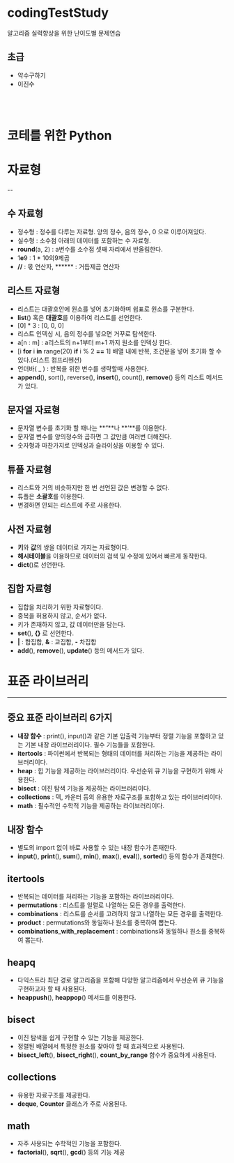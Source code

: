 # codingTestStudy
알고리즘 실력향상을 위한 난이도별 문제연습

## 초급
- 약수구하기
- 이진수
<br>
<br>

# 코테를 위한 Python 

# 자료형
--
## 수 자료형

- 정수형 : 정수를 다루는 자료형. 양의 정수, 음의 정수, 0 으로 이루어져있다.
- 실수형 : 소수점 아래의 데이터를 포함하는 수 자료형.
- **round**(a, 2)  :  a변수를 소수점 셋째 자리에서 반올림한다.
- 1**e**9  :  1 * 10의9제곱
- **//**  :  몫 연산자,  ******  :  거듭제곱 연산자

## 리스트 자료형

- 리스트는 대괄호안에 원소를 넣어 초기화하며 쉼표로 원소를 구분한다.
- **list**() 혹은 **대괄호**를 이용하여 리스트를 선언한다.
- [0] * 3  :  [0, 0, 0]
- 리스트 인덱싱 시, 음의 정수를 넣으면 거꾸로 탐색한다.
- a[n : m]  :  a리스트의 n+1부터 m+1 까지 원소를 인덱싱 한다.
- [i **for** i **in** range(20) **if** i % 2 **==** 1]  배열 내에 반복, 조건문을 넣어 초기화 할 수 있다.(리스트 컴프리헨션)
- 언더바( _ )  :  반복을 위한 변수를 생략할때 사용한다.
- **append**(), sort(), reverse(), **insert**(), count(), **remove**() 등의 리스트 메서드가 있다.

## 문자열 자료형

- 문자열 변수를 초기화 할 때나는 **“**나 **‘**를 이용한다.
- 문자열 변수를 양의정수와 곱하면 그 값만큼 여러번 더해진다.
- 숫자형과 마찬가지로 인덱싱과 슬라이싱을 이용할 수 있다.

## 튜플 자료형

- 리스트와 거의 비슷하지만 한 번 선언된 값은 변경할 수 없다.
- 튜플은 **소괄호**를 이용한다.
- 변경하면 안되는 리스트에 주로 사용한다.

## 사전 자료형

- **키**와 **값**의 쌍을 데이터로 가지는 자료형이다.
- **해시테이블**을 이용하므로 데이터의 검색 및 수정에 있어서 빠르게 동작한다.
- **dict**()로 선언한다.

## 집합 자료형

- 집합을 처리하기 위한 자료형이다.
- 중복을 허용하지 않고, 순서가 없다.
- 키가 존재하지 않고, 값 데이터만을 담는다.
- **set**(), **{}** 로 선언한다.
- **|** : 합집합,  **&** : 교집합,  **-** 차집합
- **add**(), **remove**(), **update**() 등의 메서드가 있다.

# 표준 라이브러리

---

## 중요 표준 라이브러리 6가지

- **내장 함수** : print(), input()과 같은 기본 입출력 기능부터 정렬 기능을 포함하고 있는 기본 내장 라이브러리이다. 필수 기능들을 포함한다.
- **itertools** : 파이썬에서 반복되는 형태의 데이터를 처리하는 기능을 제공하는 라이브러리이다.
- **heap** : 힙 기능을 제공하는 라이브러리이다. 우선순위 큐 기능을 구현하기 위해 사용한다.
- **bisect** : 이진 탐색 기능을 제공하는 라이브러리이다.
- **collections** : 덱, 카운터 등의 유용한 자료구조를 포함하고 있는 라이브러리이다.
- **math** : 필수적인 수학적 기능을 제공하는 라이브러리이다.

## 내장 함수

- 별도의 import 없이 바로 사용할 수 있는 내장 함수가 존재한다.
- **input**(), **print**(), **sum**(), **min**(), **max**(), **eval**(), **sorted**() 등의 함수가 존재한다.

## itertools

- 반복되는 데이터를 처리하는 기능을 포함하는 라이브러리이다.
- **permutations** : 리스트를 일렬로 나열하는 모든 경우를 출력한다.
- **combinations** : 리스트를 순서를 고려하지 않고 나열하는 모든 경우를 출력한다.
- **product** : permutations와 동일하나 원소를 중복하여 뽑는다.
- **combinations_with_replacement** : combinations와 동일하나 원소를 중복하여 뽑는다.

## heapq

- 다익스트라 최단 경로 알고리즘을 포함해 다양한 알고리즘에서 우선순위 큐 기능을 구현하고자 할 때 사용된다.
- **heappush**(), **heappop**() 메서드를 이용한다.

## bisect

- 이진 탐색을 쉽게 구현할 수 있는 기능을 제공한다.
- 정렬된 배열에서 특정한 원소를 찾아야 할 때 효과적으로 사용된다.
- **bisect_left**(), **bisect_right**(), **count_by_range** 함수가 중요하게 사용된다.

## collections

- 유용한 자료구조를 제공한다.
- **deque**, **Counter** 클래스가 주로 사용된다.

## math

- 자주 사용되는 수학적인 기능을 포함한다.
- **factorial**(), **sqrt**(), **gcd**() 등의 기능 제공
